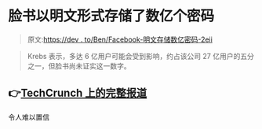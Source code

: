 # 脸书以明文形式存储了数亿个密码

> 原文:[https://dev . to/Ben/Facebook-明文存储数亿密码-2eii](https://dev.to/ben/facebook-stored-hundreds-of-millions-of-passwords-in-plaintext-2eii)

> Krebs 表示，多达 6 亿用户可能会受到影响，约占该公司 27 亿用户的五分之一，但脸书尚未证实这一数字。

## [](#full-story-on-techcrunch)👉[TechCrunch 上的完整报道](https://techcrunch.com/2019/03/21/facebook-plaintext-passwords/)

令人难以置信